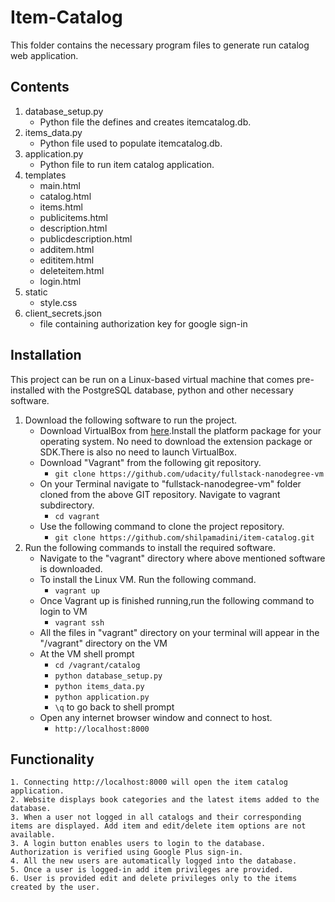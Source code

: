 # Item-Catalog

This folder contains the necessary program files to generate run catalog web
application.

## Contents

1. database_setup.py
    * Python file the defines and creates itemcatalog.db.
2. items_data.py
    * Python file used to populate itemcatalog.db.
3. application.py
    * Python file to run item catalog application.
4. templates
    * main.html
    * catalog.html
    * items.html
    * publicitems.html
    * description.html
    * publicdescription.html
    * additem.html
    * edititem.html
    * deleteitem.html
    * login.html
5. static
    * style.css
6. client_secrets.json
    * file containing authorization key for google sign-in

## Installation

This project can be run on a Linux-based virtual machine that comes pre-installed with the PostgreSQL database, python and other necessary software.

1. Download the following software to run the project.
    * Download VirtualBox from [here](https://www.virtualbox.org/wiki/Download_Old_Builds_5_1).Install the platform package for your operating system. No need to download the extension package or SDK.There is also no need to launch VirtualBox.
    * Download "Vagrant" from the following git repository.
        * ```git clone https://github.com/udacity/fullstack-nanodegree-vm```
    * On your Terminal navigate to  "fullstack-nanodegree-vm" folder cloned from the above GIT repository. Navigate to vagrant subdirectory.
        * ```cd vagrant```
    * Use the following command to clone the project repository.
        * ```git clone https://github.com/shilpamadini/item-catalog.git```
3. Run the following commands to install the required software.
    * Navigate to the "vagrant" directory where above mentioned software is downloaded.
    * To install the Linux VM. Run the following command.
        * ```vagrant up```
    * Once Vagrant up is finished running,run the following command to login to VM
        * ```vagrant ssh```
    * All the files in "vagrant" directory on your terminal will appear in the "/vagrant" directory on the VM
    *  At the VM shell prompt
        * ```cd /vagrant/catalog```
        * ```python database_setup.py```
        * ```python items_data.py```
        * ```python application.py```
        * ```\q``` to go back to shell prompt
    * Open any internet browser window and connect to host.
        * ```http://localhost:8000```

## Functionality

    1. Connecting http://localhost:8000 will open the item catalog application.
    2. Website displays book categories and the latest items added to the database.
    3. When a user not logged in all catalogs and their corresponding items are displayed. Add item and edit/delete item options are not available.
    3. A login button enables users to login to the database. Authorization is verified using Google Plus sign-in.
    4. All the new users are automatically logged into the database.
    5. Once a user is logged-in add item privileges are provided.
    6. User is provided edit and delete privileges only to the items created by the user.
